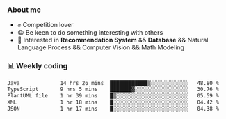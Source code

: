 ### About me

- ✊ Competition lover
- 😀 Be keen to do something interesting with others
- 🎈 Interested in **Recommendation System** && **Database** && Natural Language Process && Computer Vision && Math Modeling


### 📊 Weekly coding
<!--START_SECTION:waka-->

```txt
Java             14 hrs 26 mins  ████████████▒░░░░░░░░░░░░   48.80 %
TypeScript       9 hrs 5 mins    ███████▓░░░░░░░░░░░░░░░░░   30.76 %
PlantUML file    1 hr 39 mins    █▒░░░░░░░░░░░░░░░░░░░░░░░   05.59 %
XML              1 hr 18 mins    █░░░░░░░░░░░░░░░░░░░░░░░░   04.42 %
JSON             1 hr 17 mins    █░░░░░░░░░░░░░░░░░░░░░░░░   04.38 %
```

<!--END_SECTION:waka-->
